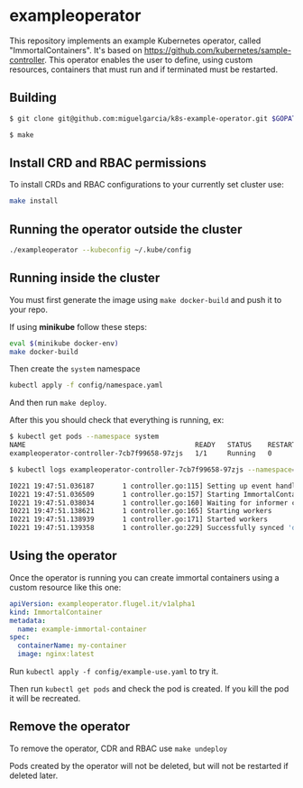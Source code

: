 # exampleoperator

This repository implements an example Kubernetes operator, called "ImmortalContainers". It's based on https://github.com/kubernetes/sample-controller.
This operator enables the user to define, using custom resources, containers that must run and if
terminated must be restarted.

## Building

```bash
$ git clone git@github.com:miguelgarcia/k8s-example-operator.git $GOPATH/src/github.com/flugel-it/exampleoperator

$ make
```

## Install CRD and RBAC permissions

To install CRDs and RBAC configurations to your currently set cluster use:

```bash
make install
```

## Running the operator outside the cluster

```bash
./exampleoperator --kubeconfig ~/.kube/config
```

## Running inside the cluster

You must first generate the image using `make docker-build` and push it to your repo.

If using **minikube** follow these steps:

```bash
eval $(minikube docker-env)
make docker-build
```

Then create the `system` namespace

```bash
kubectl apply -f config/namespace.yaml
```

And then run `make deploy`.

After this you should check that everything is running, ex:

```bash
$ kubectl get pods --namespace system                     
NAME                                          READY   STATUS    RESTARTS   AGE
exampleoperator-controller-7cb7f99658-97zjs   1/1     Running   0          24m

$ kubectl logs exampleoperator-controller-7cb7f99658-97zjs --namespace=system

I0221 19:47:51.036187       1 controller.go:115] Setting up event handlers
I0221 19:47:51.036509       1 controller.go:157] Starting ImmortalContainer controller
I0221 19:47:51.038034       1 controller.go:160] Waiting for informer caches to sync
I0221 19:47:51.138621       1 controller.go:165] Starting workers
I0221 19:47:51.138939       1 controller.go:171] Started workers
I0221 19:47:51.139358       1 controller.go:229] Successfully synced 'default/example-immortal-container'
```

## Using the operator

Once the operator is running you can create immortal containers using a custom resource like this one:

```yaml
apiVersion: exampleoperator.flugel.it/v1alpha1
kind: ImmortalContainer
metadata:
  name: example-immortal-container
spec:
  containerName: my-container
  image: nginx:latest
```

Run `kubectl apply -f config/example-use.yaml` to try it.

Then run `kubectl get pods` and check the pod is created. If you kill the pod it will be recreated.

## Remove the operator

To remove the operator, CDR and RBAC use `make undeploy`

Pods created by the operator will not be deleted, but will not be restarted if deleted later.